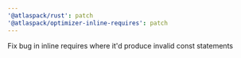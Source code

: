 ```yaml
---
'@atlaspack/rust': patch
'@atlaspack/optimizer-inline-requires': patch
---
```


Fix bug in inline requires where it'd produce invalid const statements
